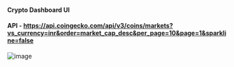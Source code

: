 #### Crypto Dashboard UI
#### API - https://api.coingecko.com/api/v3/coins/markets?vs_currency=inr&order=market_cap_desc&per_page=10&page=1&sparkline=false
![image](https://github.com/user-attachments/assets/b5d5dc8f-2e66-45cf-bb35-bec61bf4a698)
